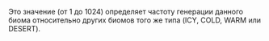 Это значение (от 1 до 1024) определяет частоту генерации данного биома относительно других биомов того же типа (ICY,
COLD, WARM или DESERT).